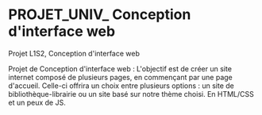 # PROJET_UNIV_ Conception d'interface web

Projet L1S2, Conception d'interface web


Projet de Conception d'interface web : L'objectif est de créer un site internet composé de plusieurs pages, en commençant par une page d'accueil. Celle-ci offrira un choix entre plusieurs options : un site de bibliothèque-librairie ou un site basé sur notre thème choisi. En HTML/CSS et un peux de JS.
